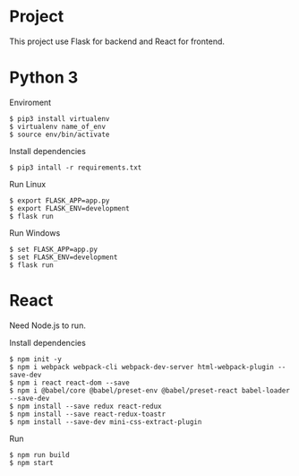 # Project
This project use Flask for backend and React for frontend. <br />

# Python 3
Enviroment
```
$ pip3 install virtualenv
$ virtualenv name_of_env
$ source env/bin/activate
```

Install dependencies
```
$ pip3 intall -r requirements.txt
```
Run Linux
```
$ export FLASK_APP=app.py
$ export FLASK_ENV=development
$ flask run
```
Run Windows
```
$ set FLASK_APP=app.py
$ set FLASK_ENV=development
$ flask run
```

# React
Need Node.js to run.

Install dependencies
```
$ npm init -y
$ npm i webpack webpack-cli webpack-dev-server html-webpack-plugin --save-dev
$ npm i react react-dom --save
$ npm i @babel/core @babel/preset-env @babel/preset-react babel-loader --save-dev
$ npm install --save redux react-redux
$ npm install --save react-redux-toastr
$ npm install --save-dev mini-css-extract-plugin
```
Run
```
$ npm run build
$ npm start
```
